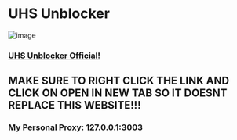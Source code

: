 # UHS Unblocker

![image](https://github.com/user-attachments/assets/a7c3f3c2-9c7c-4676-b691-0eef9260df8e)
### [UHS Unblocker Official!](https://supreme-space-chainsaw-v6rjj6v4jgxj26q4j-3003.app.github.dev/)
## MAKE SURE TO RIGHT CLICK THE LINK AND CLICK ON OPEN IN NEW TAB SO IT DOESNT REPLACE THIS WEBSITE!!!
### My Personal Proxy: 127.0.0.1:3003
